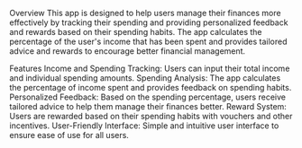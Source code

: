 Overview
This app is designed to help users manage their finances more effectively by tracking their spending and providing personalized feedback and rewards based on their spending habits. The app calculates the percentage of the user's income that has been spent and provides tailored advice and rewards to encourage better financial management.

Features
Income and Spending Tracking: Users can input their total income and individual spending amounts.
Spending Analysis: The app calculates the percentage of income spent and provides feedback on spending habits.
Personalized Feedback: Based on the spending percentage, users receive tailored advice to help them manage their finances better.
Reward System: Users are rewarded based on their spending habits with vouchers and other incentives.
User-Friendly Interface: Simple and intuitive user interface to ensure ease of use for all users.
